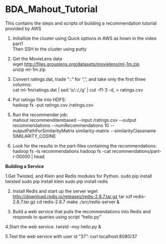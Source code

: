 # BDA_Mahout_Tutorial
This contains the steps and scripts of building a recommendation tutorial provided by AWS

1.  Initiallize the cluster using Quick options in AWS as hown in the video part1<br/>
  Then SSH to the cluster using putty

2.  Get the MovieLens data<br/>
    wget http://files.grouplens.org/datasets/movielens/ml-1m.zip<br/>
    unzip ml-1m.zip

3.  Convert ratings.dat, trade “::” for “,”, and take only the first three columns:<br/>
    cat ml-1m/ratings.dat | sed 's/::/,/g' | cut -f1-3 -d, > ratings.csv

4.  Put ratings file into HDFS:<br/>
    hadoop fs -put ratings.csv /ratings.csv

5.  Run the recommender job: <br/>
    mahout recommenditembased --input /ratings.csv --output recommendations --numRecommendations 10 --outputPathForSimilarityMatrix similarity-matrix --similarityClassname       SIMILARITY_COSINE

6.  Look for the results in the part-files containing the recommendations:<br/>
    hadoop fs -ls recommendations
    hadoop fs -cat recommendations/part-r-00000 | head

**Building a Service**

1.Get Twisted, and Klein and Redis modules for Python.
  sudo pip install twisted
  sudo pip install klein
  sudo pip install redis

2. Install Redis and start up the server
   wget http://download.redis.io/releases/redis-2.8.7.tar.gz
   tar xzf redis-2.8.7.tar.gz
   cd redis-2.8.7
   make
   ./src/redis-server &
   
 3. Build a web service that pulls the recommendations into Redis and responds to queries using script “hello.py”
    
 4.Start the web service.
   twistd -noy hello.py &
 
 5.Test the web service with user id “37”:
   curl localhost:8080/37
 
